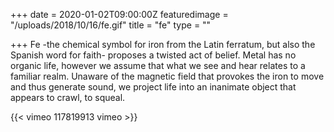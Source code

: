 +++
date = 2020-01-02T09:00:00Z
featuredimage = "/uploads/2018/10/16/fe.gif"
title = "fe"
type = ""

+++
Fe -the chemical symbol for iron from the Latin ferratum, but also the Spanish word for faith- proposes a twisted act of belief. Metal has no organic life, however we assume that what we see and hear relates to a familiar realm. Unaware of the magnetic field that provokes the iron to move and thus generate sound, we project life into an inanimate object that appears to crawl, to squeal.

{{< vimeo 117819913 vimeo >}}
